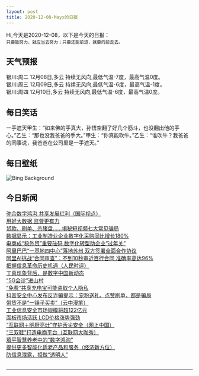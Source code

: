 ```yaml
---
layout: post
title: 2020-12-08-Mayx的日报
---
```


Hi,今天是2020-12-08，以下是今天的日报：<br><small>
只要能努力，就应当去努力；只要还能前进，就要向前走去。</small><!--more-->
## 天气预报
银川:周二 12月08日,多云 持续无风向,最低气温-7度，最高气温0度。<br>银川:周三 12月09日,多云 持续无风向,最低气温-6度，最高气温-1度。<br>银川:周四 12月10日,多云 持续无风向,最低气温-6度，最高气温0度。
## 每日笑话
一手遮天甲生：“如来佛的手真大，孙悟空翻了好几个筋斗，也没翻出他的手心。”乙生：“那也没我爸爸的手大。”甲生：“你真能吹牛。”乙生：“谁吹牛？我爸爸的同事说，我爸爸在公司里是一手遮天。”
## 每日壁纸
![Bing Background](https://cn.bing.com/th?id=OHR.WWIIPHDedication_EN-US1829070269_1920x1080.jpg&rf=LaDigue_1920x1080.jpg&pid=hp "View of the Washington Monument and the National World War II Memorial with its Pearl Harbor Dedication, Washington, DC (© Olga Bogatyrenko/Shutterstock)")
## 今日新闻

[弥合数字鸿沟 共享发展红利（国际视点）](http://it.people.com.cn/n1/2020/1208/c1009-31959065.html)   
[用好大数据 监督更有力](http://it.people.com.cn/n1/2020/1208/c1009-31959067.html)   
[贷款、刷单、杀猪盘……揭秘短视频七大常见骗局](http://it.people.com.cn/n1/2020/1208/c1009-31958812.html)   
[数据显示：工业制造业企业数字化采购同比增长180%](http://it.people.com.cn/n1/2020/1208/c1009-31958705.html)   
[电商成“稳外贸”重要砝码 数字化转型助企业“过年关”](http://it.people.com.cn/n1/2020/1208/c1009-31958698.html)   
[阿里巴巴“一基地四中心”落地苏州 双方签署全面合作协议](http://it.people.com.cn/n1/2020/1207/c1009-31957796.html)   
[阿里AI挑战“合同审查”：不到10秒审近百行合同 准确率高达96%](http://it.people.com.cn/n1/2020/1207/c1009-31957791.html)   
[把握信息革命历史机遇（人民时评）](http://it.people.com.cn/n1/2020/1207/c1009-31957338.html)   
[丁真现象背后，是数字中国新动态](http://it.people.com.cn/n1/2020/1207/c1009-31957157.html)   
[“5G会诊”进山村](http://it.people.com.cn/n1/2020/1207/c1009-31957378.html)   
[“免费”共享充电宝可能盗取个人隐私](http://it.people.com.cn/n1/2020/1207/c1009-31957267.html)   
[抖音安全中心发布反诈骗提示：宠粉送礼、点赞刷单，都是骗局](http://it.people.com.cn/n1/2020/1207/c1009-31957306.html)   
[带货不是“一锤子买卖”（云中漫笔）](http://it.people.com.cn/n1/2020/1207/c1009-31957370.html)   
[工业信息安全市场规模将超122亿元](http://it.people.com.cn/n1/2020/1207/c1009-31957152.html)   
[面板市场活跃 LCD价格涨势强劲](http://it.people.com.cn/n1/2020/1207/c1009-31957233.html)   
[“互联网＋明厨亮灶”守护舌尖安全（网上中国）](http://it.people.com.cn/n1/2020/1207/c1009-31957371.html)   
[“三双鞋”打造电商平台（互联网大咖秀）](http://it.people.com.cn/n1/2020/1207/c1009-31957373.html)   
[填平智慧养老中的“数字鸿沟”](http://it.people.com.cn/n1/2020/1207/c1009-31957147.html)   
[提供更多智能化适老产品和服务（经济新方位）](http://it.people.com.cn/n1/2020/1207/c1009-31957355.html)   
[防信息泄露，拒做“透明人”](http://it.people.com.cn/n1/2020/1207/c1009-31957372.html)   
<br />

***

<small></small>
